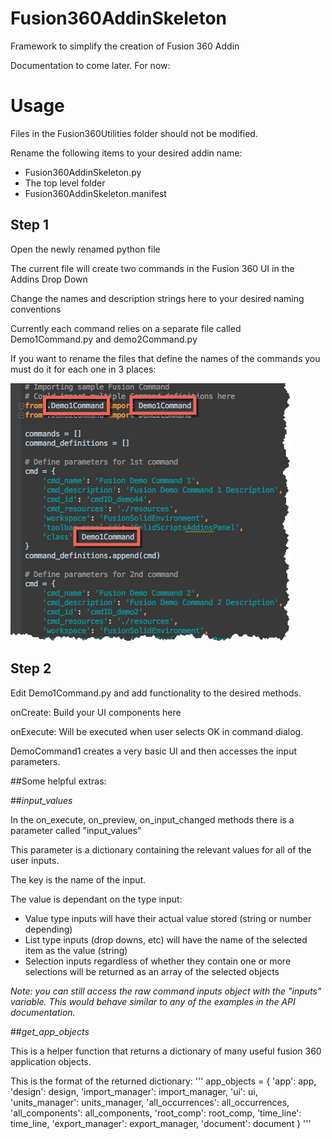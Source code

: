 # Fusion360AddinSkeleton
Framework to simplify the creation of Fusion 360 Addin

Documentation to come later. For now:



# Usage
Files in the Fusion360Utilities folder should not be modified.

Rename the following items to your desired addin name: 
* Fusion360AddinSkeleton.py 
* The top level folder
* Fusion360AddinSkeleton.manifest

## Step 1 
Open the newly renamed python file

The current file will create two commands in the Fusion 360 UI in the Addins Drop Down

Change the names and description strings here to your desired naming conventions

Currently each command relies on a separate file called Demo1Command.py and demo2Command.py

If you want to rename the files that define the names of the commands you must do it for each one in 3 places:

![Rename Command](./resources/rename_command.png)


## Step 2

Edit Demo1Command.py and add functionality to the desired methods.  

onCreate: Build your UI components here

onExecute: Will be executed when user selects OK in command dialog.

DemoCommand1 creates a very basic UI and then accesses the input parameters.

##Some helpful extras:

##_input_values_

In the on_execute, on_preview, on_input_changed methods there is a parameter called "input_values"

This parameter is a dictionary containing the relevant values for all of the user inputs.

The key is the name of the input.

The value is dependant on the type input:
* Value type inputs will have their actual value stored (string or number depending)
* List type inputs (drop downs, etc) will have the name of the selected item as the value (string)
* Selection inputs regardless of whether they contain one or more selections will be returned as an array of the selected objects

_Note: you can still access the raw command inputs object with the "inputs" variable.  This would behave similar to any of the examples in the API documentation._



##_get_app_objects_

This is a helper function that returns a dictionary of many useful fusion 360 application objects.

This is the format of the returned dictionary:
'''
app_objects = {
        'app': app,
        'design': design,
        'import_manager': import_manager,
        'ui': ui,
        'units_manager': units_manager,
        'all_occurrences': all_occurrences,
        'all_components': all_components,
        'root_comp': root_comp,
        'time_line': time_line,
        'export_manager': export_manager,
        'document': document
    }
'''

